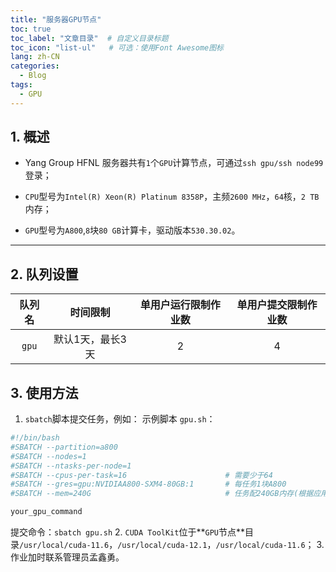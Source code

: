 ```yaml
---
title: "服务器GPU节点"
toc: true
toc_label: "文章目录"  # 自定义目录标题
toc_icon: "list-ul"   # 可选：使用Font Awesome图标
lang: zh-CN
categories:
  - Blog
tags:
  - GPU
---
```


## 1. 概述

- Yang Group HFNL 服务器共有`1`个`GPU`计算节点，可通过`ssh gpu/ssh node99`登录；

- `CPU`型号为`Intel(R) Xeon(R) Platinum 8358P`，主频`2600 MHz`，`64`核，`2 TB` 内存；

- `GPU`型号为`A800`,`8`块`80 GB`计算卡，驱动版本`530.30.02`。

---

## 2. 队列设置

| **队列名**       | **时间限制** | **单用户运行限制作业数** | **单用户提交限制作业数** |
|:----------------:|:-----------:|:-----------------------:|:-----------------------:|
| `gpu`           | 默认1天，最长3天         | 2                      |  4                   |

## 3. 使用方法

1. `sbatch`脚本提交任务，例如：
示例脚本 `gpu.sh`：

  ```bash
  #!/bin/bash
#SBATCH --partition=a800
#SBATCH --nodes=1
#SBATCH --ntasks-per-node=1
#SBATCH --cpus-per-task=16                      # 需要少于64
#SBATCH --gres=gpu:NVIDIAA800-SXM4-80GB:1       # 每任务1块A800
#SBATCH --mem=240G                              # 任务配240GB内存(根据应用调整)

your_gpu_command
  ```
  
  提交命令：`sbatch gpu.sh`
2. `CUDA ToolKit`位于**`GPU`节点**目录`/usr/local/cuda-11.6`，`/usr/local/cuda-12.1`，`/usr/local/cuda-11.6`；
3. 作业加时联系管理员孟鑫勇。

